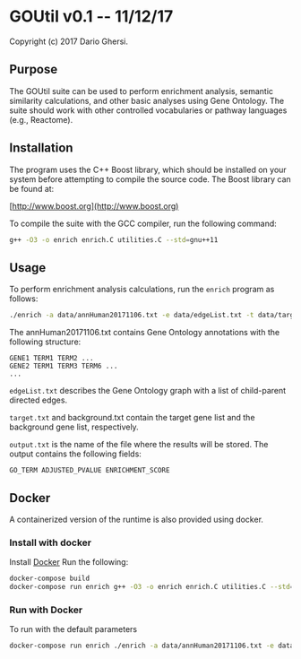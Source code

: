 # GOUtil v0.1 -- 11/12/17
Copyright (c) 2017  Dario Ghersi.

## Purpose

The GOUtil suite can be used to perform enrichment analysis,
semantic similarity calculations, and other basic analyses using
Gene Ontology. The suite should work with other controlled
vocabularies or pathway languages (e.g., Reactome).

## Installation

The program uses the C++ Boost library, which should be installed
on your system before attempting to compile the source code.
The Boost library can be found at:

[http://www.boost.org](http://www.boost.org)

To compile the suite with the GCC compiler,
run the following command:

```bash
g++ -O3 -o enrich enrich.C utilities.C --std=gnu++11
```

## Usage
To perform enrichment analysis calculations, run the `enrich` program as follows:

```bash
./enrich -a data/annHuman20171106.txt -e data/edgeList.txt -t data/target.txt -b data/background.txt -o output.txt
```

The annHuman20171106.txt contains Gene Ontology annotations
with the following structure:

```text
GENE1 TERM1 TERM2 ...
GENE2 TERM1 TERM3 TERM6 ...
...
```
`edgeList.txt` describes the Gene Ontology graph with a list of
child-parent directed edges.

`target.txt` and background.txt contain the target gene list and
the background gene list, respectively.

`output.txt` is the name of the file where the results will be stored.
The output contains the following fields:

```text
GO_TERM ADJUSTED_PVALUE ENRICHMENT_SCORE
```

## Docker
A containerized version of the runtime is also provided using docker.

### Install with docker
Install [Docker](https://www.docker.com/get-docker)
Run the following:
```bash
docker-compose build
docker-compose run enrich g++ -O3 -o enrich enrich.C utilities.C --std=gnu++11
```

### Run with Docker
To run with the default parameters

```bash
docker-compose run enrich ./enrich -a data/annHuman20171106.txt -e data/edgeList.txt -t data/target.txt -b data/background.txt -o output.txt
```
